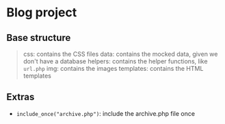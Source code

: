 # Blog project
## Base structure
> css: contains the CSS files
> data: contains the mocked data, given we don't have a database
> helpers: contains the helper functions, like `url.php` 
> img: contains the images
> templates: contains the HTML templates

## Extras
- `include_once("archive.php")`: include the archive.php file once